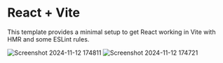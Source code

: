 # React + Vite

This template provides a minimal setup to get React working in Vite with HMR and some ESLint rules.

![Screenshot 2024-11-12 174811](https://github.com/user-attachments/assets/41d89c7e-efb1-4b4c-a4fc-93492576e50f)
![Screenshot 2024-11-12 174721](https://github.com/user-attachments/assets/7009125f-9dc5-40d8-86fd-d0700bd9c842)
